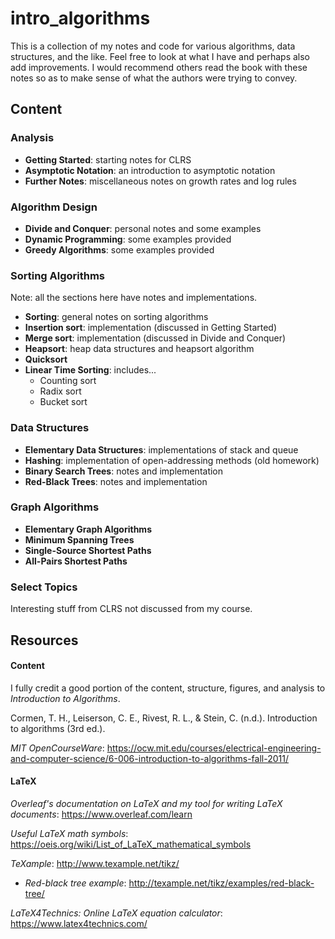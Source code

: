 # intro_algorithms

This is a collection of my notes and code for various algorithms, data structures, and the like. Feel free to look at what I have and perhaps also add improvements. I would recommend others read the book with these notes so as to make sense of what the authors were trying to convey.

## Content
### Analysis
* __Getting Started__: starting notes for CLRS
* __Asymptotic Notation__: an introduction to asymptotic notation
* __Further Notes__: miscellaneous notes on growth rates and log rules

### Algorithm Design
* __Divide and Conquer__: personal notes and some examples
* __Dynamic Programming__: some examples provided
* __Greedy Algorithms__: some examples provided

### Sorting Algorithms
Note: all the sections here have notes and implementations.

* __Sorting__: general notes on sorting algorithms
* __Insertion sort__: implementation (discussed in Getting Started)
* __Merge sort__: implementation (discussed in Divide and Conquer)
* __Heapsort__: heap data structures and heapsort algorithm
* __Quicksort__
* __Linear Time Sorting__: includes...
  * Counting sort
  * Radix sort
  * Bucket sort

### Data Structures
* __Elementary Data Structures__: implementations of stack and queue
* __Hashing__: implementation of open-addressing methods (old homework)
* __Binary Search Trees__: notes and implementation
* __Red-Black Trees__: notes and implementation

### Graph Algorithms
* __Elementary Graph Algorithms__
* __Minimum Spanning Trees__
* __Single-Source Shortest Paths__
* __All-Pairs Shortest Paths__

### Select Topics
Interesting stuff from CLRS not discussed from my course.

## Resources
#### Content
I fully credit a good portion of the content, structure, figures, and analysis to _Introduction to Algorithms_. 

Cormen, T. H., Leiserson, C. E., Rivest, R. L., & Stein, C. (n.d.). Introduction to algorithms (3rd ed.).

_MIT OpenCourseWare_:
https://ocw.mit.edu/courses/electrical-engineering-and-computer-science/6-006-introduction-to-algorithms-fall-2011/

#### LaTeX
_Overleaf's documentation on LaTeX and my tool for writing LaTeX documents_:
https://www.overleaf.com/learn

_Useful LaTeX math symbols_:
https://oeis.org/wiki/List_of_LaTeX_mathematical_symbols  

_TeXample_:
http://www.texample.net/tikz/ 

  * _Red-black tree example_: http://texample.net/tikz/examples/red-black-tree/ 
 
_LaTeX4Technics: Online LaTeX equation calculator_:
https://www.latex4technics.com/
